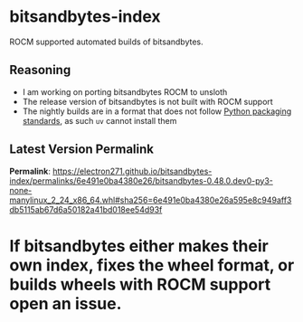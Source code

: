 # bitsandbytes-index

ROCM supported automated builds of bitsandbytes.

## Reasoning

- I am working on porting bitsandbytes ROCM to unsloth
- The release version of bitsandbytes is not built with ROCM support
- The nightly builds are in a format that does not follow [Python packaging standards](https://packaging.python.org/en/latest/specifications/binary-distribution-format/), as such `uv` cannot install them

## Latest Version Permalink

<!-- permalinks.py START -->
**Permalink**: https://electron271.github.io/bitsandbytes-index/permalinks/6e491e0ba4380e26/bitsandbytes-0.48.0.dev0-py3-none-manylinux_2_24_x86_64.whl#sha256=6e491e0ba4380e26a595e8c949aff3db5115ab67d6a50182a41bd018ee54d93f
<!-- permalinks.py END -->

# If bitsandbytes either makes their own index, fixes the wheel format, or builds wheels with ROCM support open an issue.
